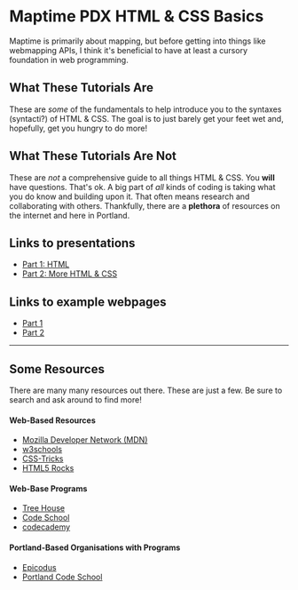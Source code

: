 # Maptime PDX HTML & CSS Basics

Maptime is primarily about mapping, but before getting into things like webmapping APIs, I think it's beneficial to have at least a cursory foundation in web programming.

## What These Tutorials __Are__

These are _some_ of the fundamentals to help introduce you to the syntaxes (syntacti?) of HTML & CSS. The goal is to just barely get your feet wet and, hopefully, get you hungry to do more!

## What These Tutorials __Are Not__

These are _not_ a comprehensive guide to all things HTML & CSS. You __will__ have questions. That's ok. A big part of _all_ kinds of coding is taking what you do know and building upon it. That often means research and collaborating with others. Thankfully, there are a __plethora__ of resources on the internet and here in Portland.

## Links to presentations

 - <a href="http://mattsayler.github.io/HTML_CSS_Basics/Part1/presentation.html" target="_blank">Part 1: HTML</a>
 - <a href="http://mattsayler.github.io/HTML_CSS_Basics/Part2/presentation.html" target="_blank">Part 2: More HTML & CSS</a>

## Links to example webpages

 - <a href="http://mattsayler.github.io/HTML_CSS_Basics/Part1/index.html" target="_blank">Part 1</a>
 - <a href="http://mattsayler.github.io/HTML_CSS_Basics/Part2/index.html" target="_blank">Part 2</a>

---

## Some Resources

There are many many resources out there. These are just a few. Be sure to search and ask around to find more!

#### Web-Based Resources

 - [Mozilla Developer Network (MDN)](https://developer.mozilla.org/en-US/)
 - [w3schools](http://www.w3schools.com/)
 - [CSS-Tricks](http://css-tricks.com/)
 - [HTML5 Rocks](http://www.html5rocks.com/en/)

#### Web-Base Programs
 - [Tree House](http://teamtreehouse.com/)
 - [Code School](https://www.codeschool.com)
 - [codecademy](www.codecademy.com)

#### Portland-Based Organisations with Programs

 - [Epicodus](https://www.epicodus.com/)
 - [Portland Code School](http://www.portlandcodeschool.com/)
